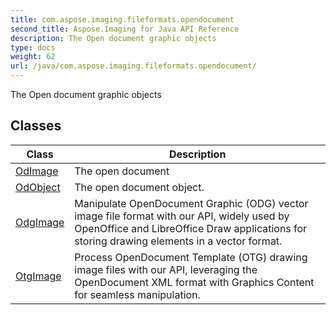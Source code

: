 ```yaml
---
title: com.aspose.imaging.fileformats.opendocument
second_title: Aspose.Imaging for Java API Reference
description: The Open document graphic objects
type: docs
weight: 62
url: /java/com.aspose.imaging.fileformats.opendocument/
---
```


The Open document graphic objects


## Classes

| Class | Description |
| --- | --- |
| [OdImage](../com.aspose.imaging.fileformats.opendocument/odimage) | The open document |
| [OdObject](../com.aspose.imaging.fileformats.opendocument/odobject) | The open document object. |
| [OdgImage](../com.aspose.imaging.fileformats.opendocument/odgimage) | Manipulate OpenDocument Graphic (ODG) vector image file format with our API, widely used by OpenOffice and LibreOffice Draw applications for storing drawing elements in a vector format. |
| [OtgImage](../com.aspose.imaging.fileformats.opendocument/otgimage) | Process OpenDocument Template (OTG) drawing image files with our API, leveraging the OpenDocument XML format with Graphics Content for seamless manipulation. |
